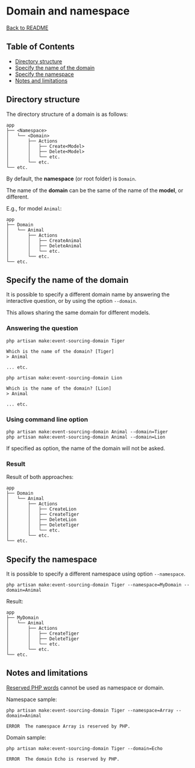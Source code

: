 # Domain and namespace

[Back to README](./../README.md)

## Table of Contents

- [Directory structure](#directory-structure)
- [Specify the name of the domain](#specify-the-name-of-the-domain)
- [Specify the namespace](#specify-the-namespace)
- [Notes and limitations](#notes-and-limitations)

## Directory structure

The directory structure of a domain is as follows:

```
app
├── <Namespace>
│   └── <Domain>
│       ├── Actions
│       │   ├── Create<Model>
│       │   ├── Delete<Model>
│       │   └── etc.
│       └── etc.
└── etc.
```

By default, the **namespace** (or root folder) is `Domain`.

The name of the **domain** can be the same of the name of the **model**, or different.

E.g., for model `Animal`:

```
app
├── Domain
│   └── Animal
│       ├── Actions
│       │   ├── CreateAnimal
│       │   ├── DeleteAnimal
│       │   └── etc.
│       └── etc.
└── etc.
```

## Specify the name of the domain

It is possible to specify a different domain name by answering the interactive question, or by using the option
`--domain`.

This allows sharing the same domain for different models.

### Answering the question

```shell
php artisan make:event-sourcing-domain Tiger
```

```
Which is the name of the domain? [Tiger]
> Animal

... etc.
```

```shell
php artisan make:event-sourcing-domain Lion
```

```
Which is the name of the domain? [Lion]
> Animal

... etc.
```

### Using command line option

```shell
php artisan make:event-sourcing-domain Animal --domain=Tiger
php artisan make:event-sourcing-domain Animal --domain=Lion
```

If specified as option, the name of the domain will not be asked.

### Result

Result of both approaches:

```
app
├── Domain
│   └── Animal
│       ├── Actions
│       │   ├── CreateLion
│       │   ├── CreateTiger
│       │   ├── DeleteLion
│       │   ├── DeleteTiger
│       │   └── etc.
│       └── etc.
└── etc.
```

## Specify the namespace

It is possible to specify a different namespace using option `--namespace`.

```shell
php artisan make:event-sourcing-domain Tiger --namespace=MyDomain --domain=Animal
```

Result:

```
app
├── MyDomain
│   └── Animal
│       ├── Actions
│       │   ├── CreateTiger
│       │   ├── DeleteTiger
│       │   └── etc.
│       └── etc.
└── etc.
```

## Notes and limitations

[Reserved PHP words](https://www.php.net/manual/en/reserved.keywords.php) cannot be used as namespace or domain.

Namespace sample:

```shell
php artisan make:event-sourcing-domain Tiger --namespace=Array --domain=Animal
```

```
ERROR  The namespace Array is reserved by PHP.
```

Domain sample:

```shell
php artisan make:event-sourcing-domain Tiger --domain=Echo
```

```
ERROR  The domain Echo is reserved by PHP.
```